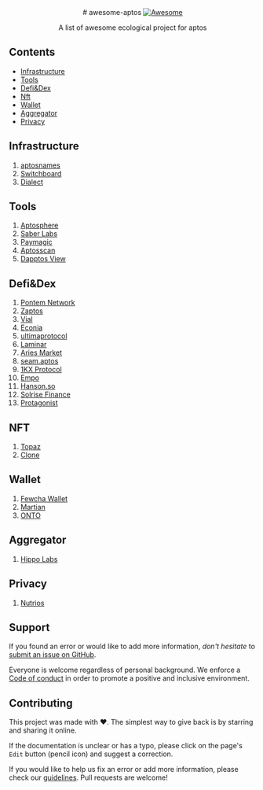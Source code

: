 <div align="center">
  # awesome-aptos
  <a href="https://awesome.re">
   <img src="https://awesome.re/badge.svg" alt="Awesome">
  </a>
  <p>A list of awesome ecological project for aptos </p>
</div>

## Contents

- [Infrastructure](#infrastructure)
- [Tools](#tools)
- [Defi&Dex](#defi&dex)
- [Nft](#nft)
- [Wallet](#wallet)
- [Aggregator](#aggregator)
- [Privacy](#Privacy)

## Infrastructure

1. [aptosnames](https://www.aptosnames.com/)
2. [Switchboard](https://switchboard.xyz/)
3. [Dialect](https://www.dialect.to/)

## Tools

1. [Aptosphere](https://www.aptosphere.com/)
2. [Saber Labs](https://saberlabs.org/)
3. [Paymagic](https://www.paymagic.xyz/)
4. [Aptosscan](https://forum.aptoslabs.com/t/blockchain-browser-project-seeks-cooperation-aptosscan-com/944)
5. [Dapptos View](https://twitter.com/dapptos)

## Defi&Dex

1. [Pontem Network](https://pontem.network/)
2. [Zaptos](https://twitter.com/ZaptosFinance)
3. [Vial](https://www.vial.fi/)
4. [Econia](https://www.econia.dev/)
5. [ultimaprotocol](https://twitter.com/ultimaprotocol)
6. [Laminar](https://laminar.markets/)
7. [Aries Market](https://twitter.com/AriesMarkets)
8. [seam.aptos](https://www.seam.money/)
9. [1KX Protocol](https://1kx.exchange/)
10. [Empo](https://twitter.com/Empo_Fi)
11. [Hanson.so](https://hanson.so/)
12. [Solrise Finance](https://solrise.finance/)
13. [Protagonist](https://twitter.com/ProtagonistXYZ)


## NFT

1. [Topaz](https://www.topaz.so/)
2. [Clone](https://twitter.com/CloneProtocol)

## Wallet

1. [Fewcha Wallet](https://fewcha.app/)
2. [Martian](https://martianwallet.xyz/)
3. [ONTO](https://onto.app/)

## Aggregator

1. [Hippo Labs](https://medium.com/@hippolabs)

## Privacy

1. [Nutrios](https://www.nutrios.co/)


## Support

If you found an error or would like to add more information, _don't hesitate_ to
[submit an issue on GitHub](../../issues).

Everyone is welcome regardless of personal background. We enforce a
[Code of conduct](CODE_OF_CONDUCT.md) in order to promote a positive and
inclusive environment.

## Contributing

This project was made with ❤️. The simplest way to give back is by starring and
sharing it online.

If the documentation is unclear or has a typo, please click on the page's `Edit`
button (pencil icon) and suggest a correction.

If you would like to help us fix an error or add more information, please check
our [guidelines](contributing.md). Pull requests are welcome!


